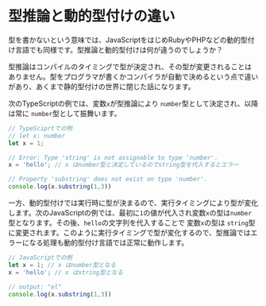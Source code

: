 # 型推論と動的型付けの違い

型を書かないという意味では、JavaScriptをはじめRubyやPHPなどの動的型付け言語でも同様です。型推論と動的型付けは何が違うのでしょうか？

型推論はコンパイルのタイミングで型が決定され、その型が変更されることはありません。型をプログラマが書くかコンパイラが自動で決めるという点で違いがあり、あくまで静的型付けの世界に閉じた話になります。

次のTypeScriptの例では、変数`x`が型推論により `number`型として決定され、以降は常に `number`型として振舞います。

```typescript
// TypeSciprtでの例
// let x: number
let x = 1;

// Error: Type 'string' is not assignable to type 'number'.
x = 'hello'; // x はnumber型と決定しているのでstring型を代入するとエラー

// Property 'substring' does not exist on type 'number'.
console.log(x.substring(1,3))
```

一方、動的型付けでは実行時に型が決まるので、実行タイミングにより型が変化します。次のJavaScriptの例では、最初に`1`の値が代入され変数`x`の型は`number`型となります。その後、`hello`の文字列を代入することで 変数`x`の型は `string`型に変更されます。このように実行タイミングで型が変化するので、型推論ではエラーになる処理も動的型付け言語では正常に動作します。

```javascript
// JavaScriptでの例
let x = 1; // x はnumber型となる
x = 'hello'; // x はstring型となる

// output: "el"
console.log(x.substring(1,3))
```

